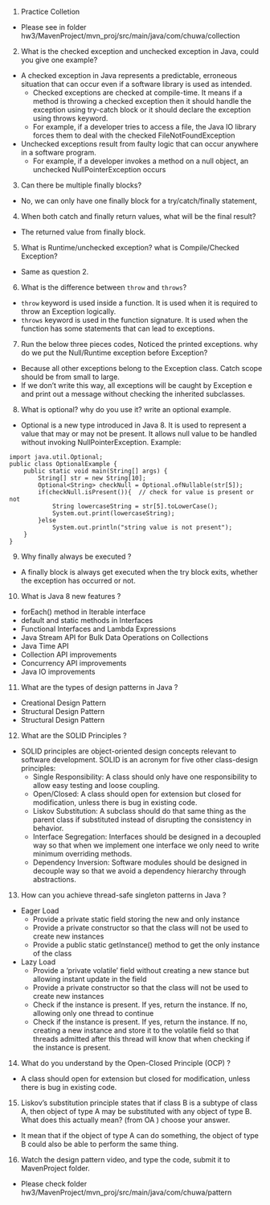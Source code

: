 1. Practice Colletion
  - Please see in folder hw3/MavenProject/mvn_proj/src/main/java/com/chuwa/collection
2. What is the checked exception and unchecked exception in Java, could you give one example?
-  A checked exception in Java represents a predictable, erroneous situation that can occur even if a software library is used as intended. 
    -  Checked exceptions are checked at compile-time. It means if a method is throwing a checked exception then it should handle the exception using try-catch block or it should declare the exception using throws keyword.
    -  For example, if a developer tries to access a file, the Java IO library forces them to deal with the checked FileNotFoundException
- Unchecked exceptions result from faulty logic that can occur anywhere in a software program.
    - For example, if a developer invokes a method on a null object, an unchecked NullPointerException occurs
3. Can there be multiple finally blocks?
- No, we can only have one finally block for a try/catch/finally statement,

4. When both catch and finally return values, what will be the final result?
- The returned value from finally block.
5. What is Runtime/unchecked exception? what is Compile/Checked Exception?
- Same as question 2.
6. What is the difference between ```throw``` and ```throws```?
- ```throw``` keyword is used inside a function. It is used when it is required to throw an Exception logically.
- ```throws``` keyword is used in the function signature. It is used when the function has some statements that can lead to exceptions.
7. Run the below three pieces codes, Noticed the printed exceptions. why do we put the Null/Runtime exception before Exception?
- Because all other exceptions belong to the Exception class. Catch scope should be from small to large. 
- If we don’t write this way, all exceptions will be caught by Exception e and print out a message without checking the inherited subclasses.
8. What is optional? why do you use it? write an optional example.
- Optional is a new type introduced in Java 8. It is used to represent a value that may or may not be present. It allows null value to be handled without invoking NullPointerException. Example:
```
import java.util.Optional;  
public class OptionalExample {  
    public static void main(String[] args) {  
        String[] str = new String[10];  
        Optional<String> checkNull = Optional.ofNullable(str[5]);  
        if(checkNull.isPresent()){  // check for value is present or not  
            String lowercaseString = str[5].toLowerCase();  
            System.out.print(lowercaseString);  
        }else  
            System.out.println("string value is not present");  
    }  
}  
```

9. Why finally always be executed ?
- A finally block is always get executed when the try block exits, whether the exception has occurred or not.
10. What is Java 8 new features ?
- forEach() method in Iterable interface
- default and static methods in Interfaces
- Functional Interfaces and Lambda Expressions
- Java Stream API for Bulk Data Operations on Collections
- Java Time API
- Collection API improvements
- Concurrency API improvements
- Java IO improvements
11. What are the types of design patterns in Java ?
-  Creational Design Pattern
-  Structural Design Pattern
-  Structural Design Pattern
12. What are the SOLID Principles ?
- SOLID principles are object-oriented design concepts relevant to software development. SOLID is an acronym for five other class-design principles: 
    - Single Responsibility: A class should only have one responsibility to allow easy testing and loose coupling.
    - Open/Closed: A class should open for extension but closed for modification, unless there is bug in existing code.
    - Liskov Substitution: A subclass should do that same thing as the parent class if substituted instead of disrupting the consistency in behavior.
    - Interface Segregation: Interfaces should be designed in a decoupled way so that when we implement one interface we only need to write minimum overriding methods.
    - Dependency Inversion: Software modules should be designed in decouple way so that we avoid a dependency hierarchy through abstractions.
13. How can you achieve thread-safe singleton patterns in Java ?
-   Eager Load
    - Provide a private static field storing the new and only instance
    - Provide a private constructor so that the class will not be used to create new instances
    - Provide a public static getInstance() method to get the only instance of the class
- Lazy Load
    - Provide a ‘private volatile’ field without creating a new stance but allowing instant update in the field
    - Provide a private constructor so that the class will not be used to create new instances
    - Check if the instance is present. If yes, return the instance. If no, allowing only one thread to continue
    - Check if the instance is present. If yes, return the instance. If no, creating a new instance and store it to the volatile field so that threads admitted after this thread will know that when checking if the instance is present.
14. What do you understand by the Open-Closed Principle (OCP) ?
- A class should open for extension but closed for modification, unless there is bug in existing code.
15. Liskov’s substitution principle states that if class B is a subtype of class A, then object of type A may be
substituted with any object of type B. What does this actually mean? (from OA ) choose your answer.
- It mean that if the object of type A can do something, the object of type B could also be able to perform the same thing.
16. Watch the design pattern video, and type the code, submit it to MavenProject folder.
- Please check folder hw3/MavenProject/mvn_proj/src/main/java/com/chuwa/pattern
